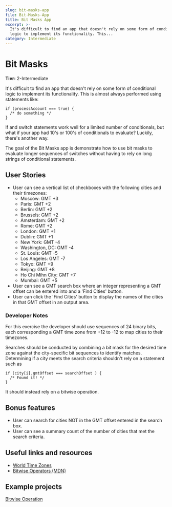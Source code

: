 ```yaml
---
slug: bit-masks-app
file: Bit-Masks-App
title: Bit Masks App
excerpt: >-
  It's difficult to find an app that doesn't rely on some form of conditional
  logic to implement its functionality. This...
category: Intermediate
---
```

# Bit Masks

**Tier:** 2-Intermediate

It's difficult to find an app that doesn't rely on some form of conditional
logic to implement its functionality. This is almost always performed using 
statements like:
```
if (processAccount === true) { 
  /* do something */
}
```
If and switch statements work well for a limited number of conditionals, but
what if your app had 10's or 100's of conditionals to evaluate? Luckily, there's
another way.

The goal of the Bit Masks app is demonstrate how to use bit masks to evaluate
longer sequences of switches without having to rely on long strings of 
conditional statements.

## User Stories

* User can see a vertical list of checkboxes with the following cities
and their timezones:
    - Moscow: GMT +3
    - Paris: GMT +2
    - Berlin: GMT +2
    - Brussels: GMT +2
    - Amsterdam: GMT +2
    - Rome: GMT +2 
    - London: GMT +1
    - Dublin: GMT +1
    - New York: GMT -4
    - Washington, DC: GMT -4
    - St. Louis: GMT -5
    - Los Angeles: GMT -7
    - Tokyo: GMT +9
    - Beijing: GMT +8
    - Ho Chi Mihn City: GMT +7
    - Mumbai: GMT +5
* User can see a GMT search box where an integer representing a GMT offset
can be entered into and a 'Find Cities' button.
* User can click the 'Find Cities' button to display the names of the
cities in that GMT offset in an output area.

### Developer Notes

For this exercise the developer should use sequences of 24 
binary bits, each corresponding a GMT time zone from +12 to -12 to map cities
to their timezones. 

Searches should be conducted by combining a bit mask for the desired time zone
against the city-specific bit sequences to identify matches. Determining if a 
city meets the search criteria shouldn't rely on a statement such as
```
if (city[i].gmtOffset === searchOffset ) {
  /* Found it! */
}
```
It should instead rely on a bitwise operation.

## Bonus features

* User can search for cities NOT in the GMT offset entered in the 
search box.
* User can see a summary count of the number of cities that met the
search criteria.

## Useful links and resources

- [World Time Zones](https://greenwichmeantime.com/time-zone/definition/)
- [Bitwise Operators (MDN)](https://developer.mozilla.org/en-US/docs/Web/JavaScript/Reference/Operators/Bitwise_Operators)

## Example projects

[Bitwise Operation](https://codepen.io/Lunoware/pen/VBZgQd)
